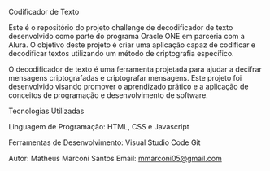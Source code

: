   Codificador de Texto

Este é o repositório do projeto challenge de decodificador de texto desenvolvido como parte do programa Oracle ONE em parceria com a Alura. 
O objetivo deste projeto é criar uma aplicação capaz de codificar e decodificar textos utilizando um método de criptografia específico.

O decodificador de texto é uma ferramenta projetada para ajudar a decifrar mensagens criptografadas e criptografar mensagens.
Este projeto foi desenvolvido visando promover o aprendizado prático e a aplicação de conceitos de programação e desenvolvimento de software.

Tecnologias Utilizadas

Linguagem de Programação: HTML, CSS e Javascript

Ferramentas de Desenvolvimento:
Visual Studio Code
Git


Autor: Matheus Marconi Santos
Email: mmarconi05@gmail.com
